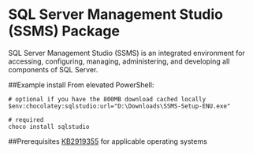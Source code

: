 # SQL Server Management Studio (SSMS) Package
SQL Server Management Studio (SSMS) is an integrated environment for accessing, configuring, managing, administering, and developing all components of SQL Server. 

##Example install
From elevated PowerShell:

	# optional if you have the 800MB download cached locally
	$env:chocolatey:sqlstudio:url="D:\Downloads\SSMS-Setup-ENU.exe" 

	# required
	choco install sqlstudio

##Prerequisites
[KB2919355](https://support.microsoft.com/en-au/kb/2919355) for applicable operating systems
